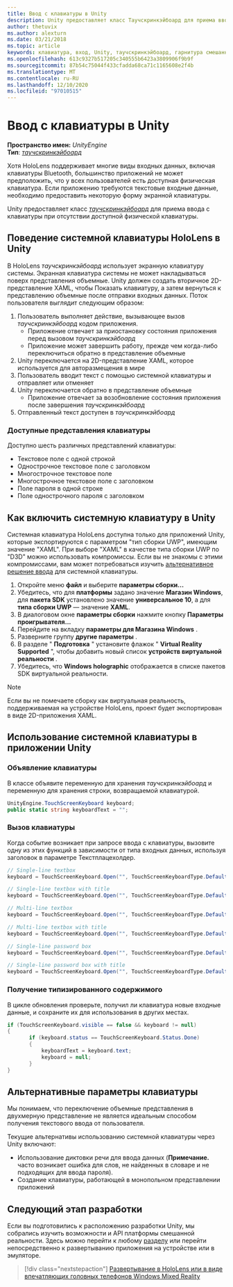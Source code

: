 ```yaml
---
title: Ввод с клавиатуры в Unity
description: Unity предоставляет класс Таучскринкэйбоард для приема ввода с клавиатуры при отсутствии доступной физической клавиатуры.
author: thetuvix
ms.author: alexturn
ms.date: 03/21/2018
ms.topic: article
keywords: клавиатура, вход, Unity, таучскринкэйбоард, гарнитура смешанной реальности, гарнитура Windows Mixed Reality, гарнитура виртуальной реальности
ms.openlocfilehash: 613c9327b517205c340555b6423a3809906f9b9f
ms.sourcegitcommit: 87b54c75044f433cfadda68ca71c1165608e2f4b
ms.translationtype: MT
ms.contentlocale: ru-RU
ms.lasthandoff: 12/10/2020
ms.locfileid: "97010515"
---
```

# <a name="keyboard-input-in-unity"></a>Ввод с клавиатуры в Unity

**Пространство имен:** *UnityEngine*<br>
 **Тип**: *[таучскринкэйбоард](https://docs.unity3d.com/ScriptReference/TouchScreenKeyboard.html)*

Хотя HoloLens поддерживает многие виды входных данных, включая клавиатуры Bluetooth, большинство приложений не может предположить, что у всех пользователей есть доступная физическая клавиатура. Если приложению требуются текстовые входные данные, необходимо предоставить некоторую форму экранной клавиатуры.

Unity предоставляет класс *[таучскринкэйбоард](https://docs.unity3d.com/ScriptReference/TouchScreenKeyboard.html)* для приема ввода с клавиатуры при отсутствии доступной физической клавиатуры.

## <a name="hololens-system-keyboard-behavior-in-unity"></a>Поведение системной клавиатуры HoloLens в Unity

В HoloLens *таучскринкэйбоард* использует экранную клавиатуру системы. Экранная клавиатура системы не может накладываться поверх представления объемные. Unity должен создать вторичное 2D-представление XAML, чтобы Показать клавиатуру, а затем вернуться к представлению объемные после отправки входных данных. Поток пользователя выглядит следующим образом:
1. Пользователь выполняет действие, вызывающее вызов *таучскринкэйбоард* кодом приложения.
    * Приложение отвечает за приостановку состояния приложения перед вызовом *таучскринкэйбоард*
    * Приложение может завершить работу, прежде чем когда-либо переключиться обратно в представление объемные
2. Unity переключается на 2D-представление XAML, которое используется для авторазмещения в мире
3. Пользователь вводит текст с помощью системной клавиатуры и отправляет или отменяет
4. Unity переключается обратно в представление объемные
    * Приложение отвечает за возобновление состояния приложения после завершения *таучскринкэйбоард*
5. Отправленный текст доступен в *таучскринкэйбоард*

### <a name="available-keyboard-views"></a>Доступные представления клавиатуры

Доступно шесть различных представлений клавиатуры:
* Текстовое поле с одной строкой
* Однострочное текстовое поле с заголовком
* Многострочное текстовое поле
* Многострочное текстовое поле с заголовком
* Поле пароля в одной строке
* Поле однострочного пароля с заголовком

## <a name="how-to-enable-the-system-keyboard-in-unity"></a>Как включить системную клавиатуру в Unity

Системная клавиатура HoloLens доступна только для приложений Unity, которые экспортируются с параметром "тип сборки UWP", имеющим значение "XAML". При выборе "XAML" в качестве типа сборки UWP по "D3D" можно использовать компромиссы. Если вы не знакомы с этими компромиссами, вам может потребоваться изучить [альтернативное решение ввода](#alternative-keyboard-options) для системной клавиатуры.
1. Откройте меню **файл** и выберите **параметры сборки...**
2. Убедитесь, что для **платформы** задано значение **Магазин Windows**, для **пакета SDK** установлено значение **универсальное 10**, а для **типа сборки UWP** — значение **XAML**.
3. В диалоговом окне **параметры сборки** нажмите кнопку **Параметры проигрывателя...**
4. Перейдите на вкладку **параметры для Магазина Windows** .
5. Разверните группу **другие параметры** .
6. В разделе " **Подготовка** " установите флажок " **Virtual Reality Supported** ", чтобы добавить новый список **устройств виртуальной реальности** .
7. Убедитесь, что **Windows holographic** отображается в списке пакетов SDK виртуальной реальности.

>[!NOTE]
>Если вы не помечаете сборку как виртуальная реальность, поддерживаемая на устройстве HoloLens, проект будет экспортирован в виде 2D-приложения XAML.

## <a name="using-the-system-keyboard-in-your-unity-app"></a>Использование системной клавиатуры в приложении Unity

### <a name="declare-the-keyboard"></a>Объявление клавиатуры

В классе объявите переменную для хранения *таучскринкэйбоард* и переменную для хранения строки, возвращаемой клавиатурой.

```cs
UnityEngine.TouchScreenKeyboard keyboard;
public static string keyboardText = "";
```

### <a name="invoke-the-keyboard"></a>Вызов клавиатуры

Когда событие возникает при запросе ввода с клавиатуры, вызовите одну из этих функций в зависимости от типа входных данных, используя заголовок в параметре Текстплацехолдер.

```cs
// Single-line textbox
keyboard = TouchScreenKeyboard.Open("", TouchScreenKeyboardType.Default, false, false, false, false);

// Single-line textbox with title
keyboard = TouchScreenKeyboard.Open("", TouchScreenKeyboardType.Default, false, false, false, false, "Single-line title");

// Multi-line textbox
keyboard = TouchScreenKeyboard.Open("", TouchScreenKeyboardType.Default, false, true, false, false);

// Multi-line textbox with title
keyboard = TouchScreenKeyboard.Open("", TouchScreenKeyboardType.Default, false, true, false, false, "Multi-line Title");

// Single-line password box
keyboard = TouchScreenKeyboard.Open("", TouchScreenKeyboardType.Default, false, false, true, false);

// Single-line password box with title
keyboard = TouchScreenKeyboard.Open("", TouchScreenKeyboardType.Default, false, false, true, false, "Secure Single-line Title");
```

### <a name="retrieve-typed-contents"></a>Получение типизированного содержимого

В цикле обновления проверьте, получил ли клавиатура новые входные данные, и сохраните их для использования в других местах.

```cs
if (TouchScreenKeyboard.visible == false && keyboard != null)
{
       if (keyboard.status == TouchScreenKeyboard.Status.Done)
       {
           keyboardText = keyboard.text;
           keyboard = null;
       }
}
```

## <a name="alternative-keyboard-options"></a>Альтернативные параметры клавиатуры

Мы понимаем, что переключение объемные представления в двухмерную представление не является идеальным способом получения текстового ввода от пользователя.

Текущие альтернативы использованию системной клавиатуры через Unity включают:
* Использование диктовки речи для ввода данных (<b>Примечание.</b> часто возникает ошибка для слов, не найденных в словаре и не подходящих для ввода пароля).
* Создание клавиатуры, работающей в монопольном представлении приложений

## <a name="next-development-checkpoint"></a>Следующий этап разработки

Если вы подготовились к расположению разработки Unity, мы собрались изучить возможности и API платформы смешанной реальности. Здесь можно перейти к любому [разделу](unity-development-overview.md#3-platform-capabilities-and-apis) или перейти непосредственно к развертыванию приложения на устройстве или в эмуляторе.

> [!div class="nextstepaction"]
> [Развертывание в HoloLens или в виде впечатляющих головных телефонов Windows Mixed Reality](../platform-capabilities-and-apis/using-visual-studio.md)
